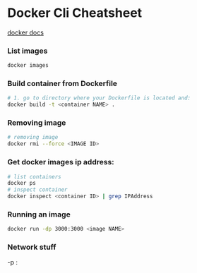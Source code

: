 # Docker Cli Cheatsheet
[docker docs](https://docs.docker.com/get-started/)

### List images
```bash
docker images
```

### Build container from Dockerfile
```bash
# 1. go to directory where your Dockerfile is located and:
docker build -t <container NAME> .
```

### Removing image
```bash
# removing image
docker rmi --force <IMAGE ID>
```

### Get docker images ip address:
```bash
# list containers
docker ps
# inspect container
docker inspect <container ID> | grep IPAddress
```

### Running an image

```bash
docker run -dp 3000:3000 <image NAME>
```

### Network stuff
-p <host port>:<container port>